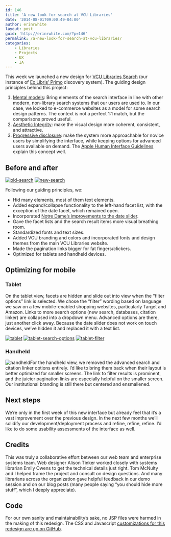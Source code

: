 ```yaml
---
id: 146
title: 'A new look for search at VCU Libraries'
date: '2014-08-01T09:00:49-04:00'
author: erinrwhite
layout: post
guid: 'http://erinrwhite.com/?p=146'
permalink: /a-new-look-for-search-at-vcu-libraries/
categories:
    - Libraries
    - Projects
    - UX
    - IA
---
```


This week we launched a new design for [VCU Libraries Search](http://search.library.vcu.edu/) (our instance of [Ex Libris’ Primo](http://www.exlibrisgroup.com/category/PrimoOverview) discovery system). The guiding design principles behind this project:

1. [Mental models](https://developer.apple.com/library/mac/documentation/userexperience/conceptual/applehiguidelines/HIPrinciples/HIPrinciples.html#//apple_ref/doc/uid/TP30000353-CJBDDFAJ): Bring elements of the search interface in line with other modern, non-library search systems that our users are used to. In our case, we looked to e-commerce websites as a model for some search design patterns. The context is not a perfect 1:1 match, but the comparisons proved useful.
2. [Aesthetic Integrity](http://www.usabilityfirst.com/glossary/aesthetic-integrity/): make the visual design more coherent, consistent, and attractive.
3. [Progressive disclosure](http://en.wikipedia.org/wiki/Progressive_disclosure): make the system more approachable for novice users by simplifying the interface, while keeping options for advanced users available on demand. The [Apple Human Interface Guidelines](https://developer.apple.com/library/mac/documentation/userexperience/conceptual/applehiguidelines/UEGuidelines/UEGuidelines.html) explain this concept well.

## Before and after

[![old-search]({{site.baseurl}}assets/2013-2024//2014/07/old-search1-300x188.jpeg)]({{site.baseurl}}assets/2013-2024//2014/07/old-search1.jpeg) [![new-search]({{site.baseurl}}assets/2013-2024//2014/07/new-search-300x185.png)]({{site.baseurl}}assets/2013-2024//2014/07/new-search.png)

Following our guiding principles, we:

- Hid many elements, most of them text elements.
- Added expand/collapse functionality to the left-hand facet list, with the exception of the date facet, which remained open.
- Incorporated [Notre Dame’s improvements to the date slider](https://github.com/ndlib/primo-date-slider).
- Gave the facet lists and the search result items more visual breathing room.
- Standardized fonts and text sizes.
- Added VCU branding and colors and incorporated fonts and design themes from the main VCU Libraries website.
- Made the pagination links bigger for fat fingers/clickers.
- Optimized for tablets and handheld devices.

## Optimizing for mobile

### Tablet

On the tablet view, facets are hidden and slide out into view when the “filter options” link is selected. We chose the “filter” wording based on language we saw on a few mobile-enabled shopping websites, particularly Target and Amazon. Links to more search options (new search, databases, citation linker) are collapsed into a dropdown menu. Advanced options are there, just another click away. Because the date slider does not work on touch devices, we’ve hidden it and replaced it with a text list.

[![tablet]({{site.baseurl}}assets/2013-2024//2014/07/tablet-225x300.png)]({{site.baseurl}}assets/2013-2024//2014/07/tablet.png) [![tablet-search-options]({{site.baseurl}}assets/2013-2024//2014/07/tablet-search-options-225x300.png)]({{site.baseurl}}assets/2013-2024//2014/07/tablet-search-options.png) [![tablet-filter]({{site.baseurl}}assets/2013-2024//2014/07/tablet-filter-225x300.png)]({{site.baseurl}}assets/2013-2024//2014/07/tablet-filter.png)

### Handheld

![handheld]({{site.baseurl}}assets/2013-2024//2014/07/handheld-169x300.png)For the handheld view, we removed the advanced search and citation linker options entirely. I’d like to bring them back when their layout is better optimized for smaller screens. The link to filter results is prominent, and the juicier pagination links are especially helpful on the smaller screen. Our institutional branding is still there but centered and ensmallened.

## Next steps

We’re only in the first week of this new interface but already feel that it’s a vast improvement over the previous design. In the next few months we’ll solidify our development/deployment process and refine, refine, refine. I’d like to do some usability assessments of the interface as well.

## Credits

This was truly a collaborative effort between our web team and enterprise systems team. Web designer Alison Tinker worked closely with systems librarian Emily Owens to get the technical details just right. Tom McNulty and I helped frame the project and consult on design questions. And many librarians across the organization gave helpful feedback in our demo session and on our blog posts (many people saying “you should hide more stuff”, which I deeply appreciate).

## Code

For our own sanity and maintainability’s sake, no JSP files were harmed in the making of this redesign. The CSS and Javascript [customizations for this redesign are up on GitHub](https://github.com/vculibraries/alma-primo-customizations).